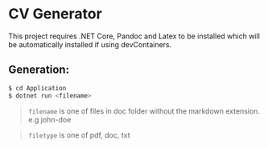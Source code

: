 # CV Generator

This project requires .NET Core, Pandoc and Latex to be installed which will be automatically installed if using devContainers.


## Generation:

```sh
$ cd Application
$ dotnet run <filename>
```

> `filename` is one of files in doc folder without the markdown extension. e.g john-doe

> `filetype` is one of pdf, doc, txt


